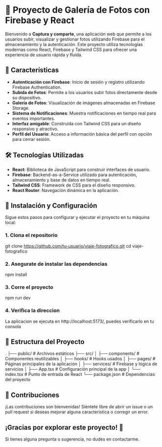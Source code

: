 # 🚀 Proyecto de Galería de Fotos con Firebase y React

Bienvenido a **Captura y comparte**, una aplicación web que permite a los usuarios subir, visualizar y gestionar fotos utilizando Firebase para el almacenamiento y la autenticación. Este proyecto utiliza tecnologías modernas como React, Firebase y Tailwind CSS para ofrecer una experiencia de usuario rápida y fluida.

## 🌟 Características

- **Autenticación con Firebase**: Inicio de sesión y registro utilizando Firebase Authentication.
- **Subida de Fotos**: Permite a los usuarios subir fotos directamente desde su dispositivo.
- **Galería de Fotos**: Visualización de imágenes almacenadas en Firebase Storage.
- **Sistema de Notificaciones**: Muestra notificaciones en tiempo real para eventos importantes.
- **Interfaz amigable**: Construida con Tailwind CSS para un diseño responsivo y atractivo.
- **Perfil del Usuario**: Acceso a información básica del perfil con opción para cerrar sesión.

## 🛠️ Tecnologías Utilizadas

- **React**: Biblioteca de JavaScript para construir interfaces de usuario.
- **Firebase**: Backend-as-a-Service utilizado para autenticación, almacenamiento y base de datos en tiempo real.
- **Tailwind CSS**: Framework de CSS para el diseño responsivo.
- **React Router**: Navegación dinámica en la aplicación.

## 🚀 Instalación y Configuración

Sigue estos pasos para configurar y ejecutar el proyecto en tu máquina local:

### 1. Clona el repositorio

git clone https://github.com/tu-usuario/viaje-fotografico.git
cd viaje-fotografico

### 2. Asegurate de instalar las dependencias

npm install

### 3. Corre el proyecto

npm run dev

### 4. Verifica la direccion

La aplicacion se ejecuta en http://localhost:5173/, puedes verificarlo en tu consola

## 📂 Estructura del Proyecto

.
├── public/ # Archivos estáticos
├── src/
│ ├── components/ # Componentes reutilizables
│ ├── hooks/ # Hooks usados
│ ├── pages/ # Páginas principales de la aplicación
│ ├── services/ # Firebase y lógica de servicios
│ ├── App.tsx # Configuración principal de la app
│ └── index.tsx # Punto de entrada de React
└── package.json # Dependencias del proyecto

## 🤝 Contribuciones

¡Las contribuciones son bienvenidas! Siéntete libre de abrir un issue o un pull request si deseas mejorar alguna característica o corregir un error.

## ¡Gracias por explorar este proyecto! 🎉

Si tienes alguna pregunta o sugerencia, no dudes en contactarme.
